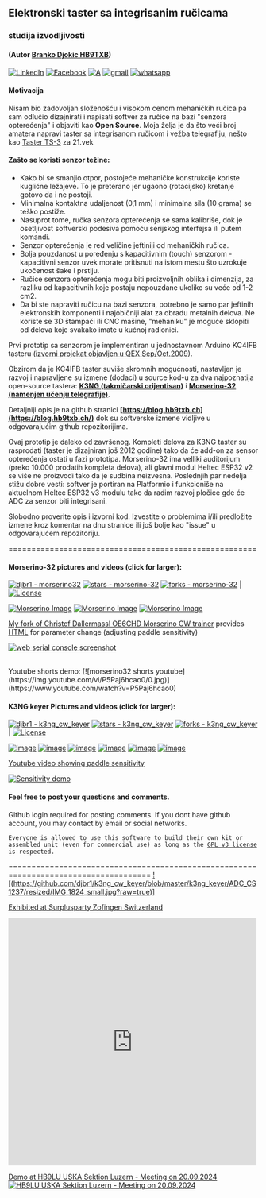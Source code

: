 <!-- # djbr1.github.io -->

## Elektronski taster sa integrisanim ručicama 
### studija izvodljivosti
#### (Autor [Branko Djokic HB9TXB](https://www.qrz.com/db/hb9txb))     
   [![LinkedIn](https://img.shields.io/badge/linkedin-%230077B5.svg?style=for-the-badge&logo=linkedin&logoColor=white)](https://www.linkedin.com/in/brankodjokic/) [![Facebook](https://img.shields.io/badge/Facebook-%231877F2.svg?style=for-the-badge&logo=Facebook&logoColor=white)](https://www.facebook.com/sharer/sharer.php?u=https%3A%2F%2Fblog.djokic.sh%2F&amp;src=sdkprepars)  [![A](https://img.shields.io/badge/X-%23000000.svg?style=for-the-badge&logo=x&label=share%20on%20twitter&logoColor=white&logoSize=auto)](https://twitter.com/intent/tweet?url=https://blog.hb9txb.ch/&text=Electronic%20Keyer%20with%20Integrated%20Load%20Sensor%20Paddles&hashtags=keyer,iambic,paddle,morse,cwkeyer,hb9txb,morsecode) [![gmail](https://img.shields.io/badge/Gmail-D14836?style=for-the-badge&logo=gmail&logoColor=white)](mailto:bdjokic76%40gmail.com) [![whatsapp](https://img.shields.io/badge/WhatsApp-25D366?style=for-the-badge&logo=whatsapp&logoColor=white)](https://wa.me/41797532319)

<!--  [![View site - GH Pages](https://img.shields.io/badge/View_site-GH_Pages-2ea44f?style=for-the-badge)](https://djbr1.github.io/)  
| [![Twitter URL](https://img.shields.io/twitter/follow/djbr)](https://twitter.com/djbr)      

https://www.facebook.com/sharer/sharer.php?u=https%3A%2F%2Fblog.djokic.sh%2F&amp;src=sdkpreparse
-->

#### Motivacija
Nisam bio zadovoljan složenošću i visokom cenom mehaničkih ručica pa sam odlučio dizajnirati i napisati softver za ručice na bazi "senzora opterećenja" i objaviti kao **Open Source**.
Moja želja je da što veći broj amatera napravi taster sa integrisanom ručicom i vežba telegrafiju, nešto kao  [Taster TS-3](https://www.radista.info/morse_keys/morse_key_TS3.jpg) za 21.vek



#### Zašto se koristi senzor težine:
- Kako bi se smanjio otpor, postojeće mehaničke konstrukcije koriste kuglične ležajeve. To je preterano jer ugaono (rotacijsko) kretanje gotovo da i ne postoji.
- Minimalna kontaktna udaljenost (0,1 mm) i minimalna sila (10 grama) se teško postiže.
- Nasuprot tome, ručka senzora opterećenja se sama kalibriše, dok je osetljivost softverski podesiva pomoću serijskog interfejsa ili putem komandi.
- Senzor opterećenja je red veličine jeftiniji od mehaničkih ručica.
- Bolja pouzdanost u poređenju s kapacitivnim (touch) senzorom - kapacitivni senzor uvek morate pritisnuti na istom mestu što uzrokuje ukočenost šake i prstiju.
- Ručice senzora opterećenja mogu biti proizvoljnih oblika i dimenzija, za razliku od kapacitivnih koje postaju nepouzdane ukoliko su veće od 1-2 cm2.
- Da bi ste napraviti ručicu na bazi senzora, potrebno je samo par jeftinih elektronskih komponenti i najobičniji alat za obradu metalnih delova. Ne koriste se 3D štampači ili CNC mašine, "mehaniku" je moguće sklopiti od delova koje svakako imate u kućnoj radionici.

Prvi prototip sa senzorom je implementiran u jednostavnom Arduino KC4IFB tasteru ([izvorni projekat objavljen u QEX Sep/Oct.2009](http://www.arrl.org/files/file/QEX%20Binaries/09_September/9x09_Chapman.zip )).

Obzirom da je KC4IFB taster suviše skromnih mogućnosti, nastavljen je razvoj i napravljene su izmene (dodaci) u source kod-u za dva najpoznatija open-source tastera: **[K3NG (takmičarski orijentisan)](https://github.com/djbr1/k3ng_cw_keyer_LSP)**  i **[Morserino-32 (namenjen učenju telegrafije)](https://github.com/djbr1/Morserino-32_LSP)**.  

Detaljniji opis je na github stranici **[https://blog.hb9txb.ch](https://blog.hb9txb.ch/)** dok su softverske izmene vidljive u odgovarajućim github repozitorijima.

Ovaj prototip je daleko od završenog. Kompleti delova za K3NG taster su rasprodati (taster je dizajniran još 2012 godine) tako da će add-on za sensor opterećenja ostati u fazi prototipa. Morserino-32 ima velliki auditorijum (preko 10.000 prodatih kompleta delova), ali glavni modul Heltec ESP32 v2 se više ne proizvodi tako da je sudbina neizvesna. Poslednjih par nedelja stižu dobre vesti: softver je portiran na Platformio i funkcioniše na aktuelnom Heltec ESP32 v3 modulu tako da radim razvoj pločice gde će ADC za senzor biti integrisani.

Slobodno proverite opis i izvorni kod. Izvestite o problemima i/ili predložite izmene kroz komentar na dnu stranice ili još bolje kao "issue" u odgovarajućem repozitoriju.



======================================================

#### Morserino-32 pictures and videos (click for larger):
[![djbr1 - morserino32](https://img.shields.io/static/v1?label=djbr1&message=morserino-32&color=blue&logo=github)](https://github.com/djbr1/morserino-32 "Go to GitHub repo") [![stars - morserino-32](https://img.shields.io/github/stars/djbr1/morserino-32?style=social)](https://github.com/djbr1/morserino-32) [![forks - morserino-32](https://img.shields.io/github/forks/djbr1/morserino-32?style=social)](https://github.com/djbr1/morserino-32) | [![License](https://img.shields.io/badge/License-GPL-blue)](https://github.com/djbr1/k3ng_cw_keyer/blob/master/LICENSE)




[![Morserino Image](https://raw.githubusercontent.com/djbr1/Morserino-32/master//Documentation/Hardware/IMG_1763_small.JPG?raw=true)](https://raw.githubusercontent.com/djbr1/Morserino-32/master//Documentation/Hardware/IMG_1763.JPG?raw=true)
[![Morserino Image](https://raw.githubusercontent.com/djbr1/Morserino-32/master//Documentation/Hardware/IMG_1812_small.JPG?raw=true)](https://raw.githubusercontent.com/djbr1/Morserino-32/master//Documentation/Hardware/IMG_1812.JPG?raw=true)
[![Morserino Image](https://raw.githubusercontent.com/djbr1/Morserino-32/master//Documentation/Hardware/IMG_1752_small.jpg?raw=true)](https://raw.githubusercontent.com/djbr1/Morserino-32/master//Documentation/Hardware/IMG_1752.JPG?raw=true)



[My fork of Christof Dallermassl OE6CHD Morserino CW trainer](https://github.com/djbr1/morserino32-trainer) provides [HTML](https://github.com/djbr1/morserino32-trainer/blob/main/sensor.html) for parameter change (adjusting paddle sensitivity)

[![web serial console screenshot](https://github.com/djbr1/Morserino-32/blob/master/Documentation/Hardware/sensor.html_small.jpg?raw=true)](https://github.com/djbr1/Morserino-32/blob/master/Documentation/Hardware/sensor.html.jpg?raw=true)

<br>
<!-- TODO:  single lever functionality ie using just one load sensor - preferred by HST competitors.  -->
Youtube shorts demo:
[![morserino32 shorts youtube](https://img.youtube.com/vi/P5Paj6hcao0/0.jpg)](https://www.youtube.com/watch?v=P5Paj6hcao0)







#### K3NG keyer Pictures and videos (click for larger):
 [![djbr1 - k3ng_cw_keyer](https://img.shields.io/static/v1?label=djbr1&message=k3ng_cw_keyer&color=blue&logo=github)](https://github.com/djbr1/k3ng_cw_keyer "Go to GitHub repo") [![stars - k3ng_cw_keyer](https://img.shields.io/github/stars/djbr1/k3ng_cw_keyer?style=social)](https://github.com/djbr1/k3ng_cw_keyer) [![forks - k3ng_cw_keyer](https://img.shields.io/github/forks/djbr1/k3ng_cw_keyer?style=social)](https://github.com/djbr1/k3ng_cw_keyer) | [![License](https://img.shields.io/badge/License-GPL-blue)](https://github.com/djbr1/k3ng_cw_keyer/blob/master/LICENSE)<br>

<!--[![image](https://github.com/djbr1/k3ng_cw_keyer/blob/master/k3ng_keyer/ADC_CS1237/resized/IMG_1637.JPG?raw=true)](https://github.com/djbr1/k3ng_cw_keyer/blob/master/k3ng_keyer/ADC_CS1237/IMG_1637.JPG?raw=true)  -->
[![image](https://github.com/djbr1/k3ng_cw_keyer/blob/master/k3ng_keyer/ADC_CS1237/resized/IMG_1637-EDIT.jpg?raw=true)](https://github.com/djbr1/k3ng_cw_keyer/blob/master/k3ng_keyer/ADC_CS1237/IMG_1637.JPG?raw=true) 
[![image](https://github.com/djbr1/k3ng_cw_keyer/blob/master/k3ng_keyer/ADC_CS1237/resized/k3ng_keyer_nano_cs1237.sch_2024-09-17.png?raw=true)](https://github.com/djbr1/k3ng_cw_keyer/blob/master/k3ng_keyer/ADC_CS1237/k3ng_keyer_nano_cs1237.sch_2024-09-17.png?raw=true)
[![image](https://github.com/djbr1/k3ng_cw_keyer/blob/master/k3ng_keyer/ADC_CS1237/resized/nano_cs1237_keyer_k3ng_bb.png?raw=true)](https://github.com/djbr1/k3ng_cw_keyer/blob/master/k3ng_keyer/ADC_CS1237/nano_cs1237_keyer_k3ng_bb.png?raw=true)
[![image](https://github.com/djbr1/k3ng_cw_keyer/blob/master/k3ng_keyer/ADC_CS1237/resized/IMG_1737-EDIT.jpg?raw=true)](https://github.com/djbr1/k3ng_cw_keyer/blob/master/k3ng_keyer/ADC_CS1237/IMG_1737-EDIT.jpg?raw=true) 
[![image](https://github.com/djbr1/k3ng_cw_keyer/blob/master/k3ng_keyer/ADC_CS1237/resized/Screenshot_2024-09-17_at_18.34.58.jpg?raw=true)](https://github.com/djbr1/k3ng_cw_keyer/blob/master/k3ng_keyer/ADC_CS1237/Screenshot_2024-09-17_at_18.34.58.jpg?raw=true)
[![image](https://github.com/djbr1/k3ng_cw_keyer/blob/master/k3ng_keyer/ADC_CS1237/resized/IMG_1344.JPG?raw=true)](https://github.com/djbr1/k3ng_cw_keyer/blob/master/k3ng_keyer/ADC_CS1237/IMG_1344.JPG?raw=true)

 <!--   ![](https://github.com/djbr1/k3ng_cw_keyer/blob/master/k3ng_keyer/ADC_CS1237/IMG_1330.JPG?raw=true)  -->
 <!--   ![](https://github.com/djbr1/k3ng_cw_keyer/blob/master/k3ng_keyer/ADC_CS1237/IMG_1329.JPG?raw=true)  -->
<!--    ![](https://github.com/djbr1/k3ng_cw_keyer/blob/master/k3ng_keyer/ADC_CS1237/IMG_1344.JPG?raw=true)  -->




[Youtube video showing paddle sensitivity](https://www.youtube.com/watch?v=UNnNl10UAn8)

[![Sensitivity demo](https://img.youtube.com/vi/UNnNl10UAn8/0.jpg)](https://www.youtube.com/watch?v=UNnNl10UAn8)

#### Feel free to post your questions and comments.
Github login required for posting comments. If you dont have github account, you may contact by email or social networks.
<script src="https://utteranc.es/client.js"
        repo="djbr1/djbr1.github.io"
        issue-term="pathname"
        theme="github-light"
        crossorigin="anonymous"
        async>
</script>

`Everyone is allowed to use this software to build their own kit or assembled unit (even for commercial use) as long as the `[`GPL v3 license`](https://github.com/djbr1/k3ng_cw_keyer/blob/master/LICENSE)` is respected.`

=====================================================================================
[![(https://github.com/djbr1/k3ng_cw_keyer/blob/master/k3ng_keyer/ADC_CS1237/resized/IMG_1824_small.jpg?raw=true)]](https://github.com/djbr1/k3ng_cw_keyer/blob/master/k3ng_keyer/ADC_CS1237/IMG_1824.JPG?raw=true)

[Exhibited at Surplusparty Zofingen Switzerland](https://www.facebook.com/photo/?fbid=8925310450834424&set=a.161506880548202)
<iframe src="https://www.facebook.com/plugins/post.php?href=https%3A%2F%2Fwww.facebook.com%2Fbranko.djokic.3%2Fposts%2Fpfbid025Q9LoAPCpsiQWPDDYp6zj8ZT96pvEUVKRWWTM4j9gr5fbb1omou72AvDnHHzjWKjl&show_text=true&width=500" width="500" height="498" style="border:none;overflow:hidden" scrolling="no" frameborder="0" allowfullscreen="true" allow="autoplay; clipboard-write; encrypted-media; picture-in-picture; web-share"></iframe>

[Demo at HB9LU USKA Sektion Luzern - Meeting on 20.09.2024](https://hb9lu.ch/rueckblick-zum-hb9lu-stammabend-vom-20-09-2024/)
[![HB9LU USKA Sektion Luzern - Meeting on 20.09.2024](https://hb9lu.ch/wp-content/uploads/2024/09/HB9LU-2024-09-20-019-1024x768.jpg)](https://hb9lu.ch/rueckblick-zum-hb9lu-stammabend-vom-20-09-2024/)

